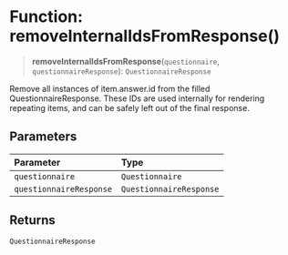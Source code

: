# Function: removeInternalIdsFromResponse()

> **removeInternalIdsFromResponse**(`questionnaire`, `questionnaireResponse`): `QuestionnaireResponse`

Remove all instances of item.answer.id from the filled QuestionnaireResponse.
These IDs are used internally for rendering repeating items, and can be safely left out of the final response.

## Parameters

| Parameter | Type |
| :------ | :------ |
| `questionnaire` | `Questionnaire` |
| `questionnaireResponse` | `QuestionnaireResponse` |

## Returns

`QuestionnaireResponse`
